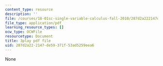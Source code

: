 ```yaml
---
content_type: resource
description: ''
file: /courses/18-01sc-single-variable-calculus-fall-2010/287d2a222147de59371f53ad5259eea6_Fj7pbLwbSmU.pdf
file_type: application/pdf
learning_resource_types: []
ocw_type: OCWFile
resourcetype: Document
title: 3play pdf file
uid: 287d2a22-2147-de59-371f-53ad5259eea6
---
```

None

